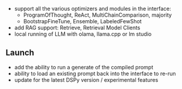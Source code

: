 - support all the various optimizers and modules in the interface: 
    - ProgramOfThought, ReAct, MultiChainComparison, majority
    - BootstrapFineTune, Ensemble, LabeledFewShot
- add RAG support: Retrieve, Retrieval Model Clients
- local running of LLM with olama, llama.cpp or lm studio


## Launch
- add the ability to run a generate of the compiled prompt
- ability to load an existing prompt back into the interface to re-run
- update for the latest DSPy version / experimental features

